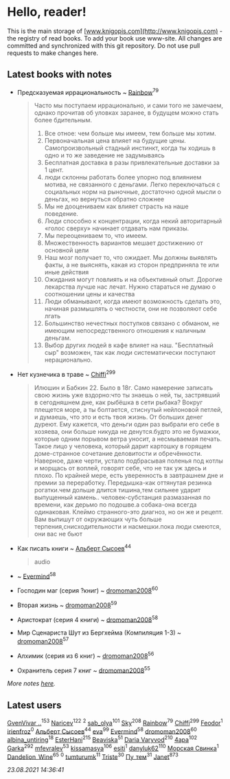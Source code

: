 # Hello, reader!
This is the main storage of [www.knigopis.com](http://www.knigopis.com) - the registry of read books.
To add your book use www-site. All changes are committed and synchronized with this git repository.
Do not use pull requests to make changes here.


## Latest books with notes
* Предсказуемая иррациональность ~ [Rainbow](users/109/109787328219839805802-google)<sup>79</sup>
    > Часто мы поступаем иррационально, и сами того не замечаем, однако прочитав об уловках заранее, в будущем можно стать более бдительным. 
    > 1. Все отное: чем больше мы имеем, тем больше мы хотим. 
    > 2. Первоначальная цена влияет на будущие цены. Самопроизвольный стадный инстинкт, когда ты ходишь в одно и то же заведение не задумываясь
    > 3. Бесплатная доставка в разы привлекательные доставки за 1 цент.
    > 4. люди склонны работать более упорно под влиянием мотива, не связанного с деньгами. Легко переключаться с социальных норм на рыночные, достаточно одной мысли о деньгах, но вернуться обратно сложнее
    > 5. Мы не дооцениваем как влияет страсть на наше поведение.
    > 6. Люди способно к концентрации, когда некий авторитарный «голос сверху» начинает отдавать нам приказы.
    > 7. Мы переоцениваем то, что имеем.
    > 8. Множественность вариантов мешает достижению от основной цели
    > 9. Наш мозг получает то, что ожидает. Мы должны выявлять факты, а не выяснять, какая из сторон предприняла те или иные действия
    > 10. Ожидания могут повлиять и на объективный опыт. Дорогие лекарства лучше нас лечат. Нужно стараться не думаю о соотношении цены и качества
    > 11. Люди обманывают, когда имеют возможность сделать это, начиная размышлять о честности, они не позволяют себе лгать
    > 12. Большинство нечестных поступков связано с обманом, не имеющим непосредственного отношения к наличным деньгам.
    > 13. Выбор других людей в кафе влияет на наш. "Бесплатный сыр" возможен, так как люди систематически поступают нерационально.

* Нет кузнечика в траве ~ [Chiffi](users/105/105831994080785626680-google)<sup>299</sup>
    > Илюшин и Бабкин 22. Было в 18г.  Само намерение записать свою жизнь уже вздорно:что  ты знаешь о ней, ты, застрявший в сегодняшнем дне, как рыбёшка в сети рыбака? Вокруг  плещется море, а ты болтается, стиснутый нейлоновой петлей, и думаешь, что это и есть твоя жизнь.  От больших денег дуреют. Ему кажется, что деньги один раз выбрали его себе в хозяева, они больше никуда не денутся.будто это не бумажки, которые одним порывом ветра уносит, а несмываемая печать.  Такое лицо у человека, который дарит картошку в горящем доме-странное сочетание деловитости и обречённости.  Наверное, даже черти, устало подбрасывая поленья под котлы и морщась от воплей, говорят себе, что не так уж здесь и плохо. По крайней мере, есть уверенность в завтрашнем дне и премии за переработку. Передышка-как оттянутая резинка рогатки.чем дольше длится тишина,тем сильнее ударит выпущенный камень.. человек-субстанция размазанная по времени, как дерьмо по подошве.а собака-она всегда одинаковая. Клеймо странного-это диагноз, но он же и рецепт. Вам выпишут от окружающих чуть больше терпения,снисходительности и насмешки.пока люди смеются, они вас не бьют

* Как писать книги ~ [Альберт Сысоев](users/474/47446642-vkontakte)<sup>44</sup>
    > audio

*  ~ [Evermind](users/302/302928912-vkontakte)<sup>58</sup>

* Господин маг (серия ?книг) ~ [dromoman2008](users/444/44461886-yandex)<sup>60</sup>

* Вторая жизнь ~ [dromoman2008](users/444/44461886-yandex)<sup>59</sup>

* Аристократ (серия 4 книги) ~ [dromoman2008](users/444/44461886-yandex)<sup>58</sup>

* Мир Сценариста Шут из Бергхейма (Компиляция 1-3) ~ [dromoman2008](users/444/44461886-yandex)<sup>57</sup>

* Алхимик (серия из 6 книг) ~ [dromoman2008](users/444/44461886-yandex)<sup>56</sup>

* Охранитель серия 7 книг ~ [dromoman2008](users/444/44461886-yandex)<sup>55</sup>


_More notes [here](latest_books_with_notes.md)._


## Latest users
[GvenVivar ..](users/158/158266434925901-facebook)<sup>153</sup> 
[Naricev](users/107/107090515204537133928-google)<sup>122</sup> 
[](users/116/116587059105826857287-google)<sup>2</sup> 
[sab_olya](users/139/139338401-vkontakte)<sup>101</sup> 
[Sky](users/118/118049897850017649660-googleplus)<sup>208</sup> 
[Rainbow](users/109/109787328219839805802-google)<sup>79</sup> 
[Chiffi](users/105/105831994080785626680-google)<sup>299</sup> 
[Feodor](users/117/117130485334126869740-google)<sup>1</sup> 
[irienfroz](users/150/150508923-vkontakte)<sup>0</sup> 
[Альберт Сысоев](users/474/47446642-vkontakte)<sup>44</sup> 
[eva](users/111/111656270551033014778-google)<sup>99</sup> 
[Evermind](users/302/302928912-vkontakte)<sup>58</sup> 
[dromoman2008](users/444/44461886-yandex)<sup>60</sup> 
[albina_untiring](users/257/2579695-vkontakte)<sup>18</sup> 
[EsterHani](users/305/30558181-vkontakte)<sup>215</sup> 
[Beaviska](users/102/10202544960024508-facebook)<sup>51</sup> 
[Daria Varyvod](users/829/829893410524253-facebook)<sup>210</sup> 
[4apa](users/117/117392596378069249667-google)<sup>102</sup> 
[Garka](users/115/115753719718250012620-google)<sup>292</sup> 
[mfevralev](users/140/140966150-vkontakte)<sup>53</sup> 
[kissamasya](users/684/68439978-vkontakte)<sup>106</sup> 
[esiti](users/463/463509228-vkontakte)<sup>1</sup> 
[danyluk62](users/374/374149854-vkontakte)<sup>110</sup> 
[Морская Свинка](users/147/1474032679114725758-mailru)<sup>1</sup> 
[Dandelion_Wine](users/586/58602788-vkontakte)<sup>65</sup> 
[](users/651/651537773-vkontakte)<sup>0</sup> 
[tumturumk](users/135/135685382-vkontakte)<sup>11</sup> 
[Triste](users/517/5175580462988229760-mailru)<sup>30</sup> 
[Пу_тем](users/344/3448154788585127-facebook)<sup>31</sup> 
[Janet](users/108/108113656204404967440-google)<sup>873</sup> 


_23.08.2021 14:36:41_
